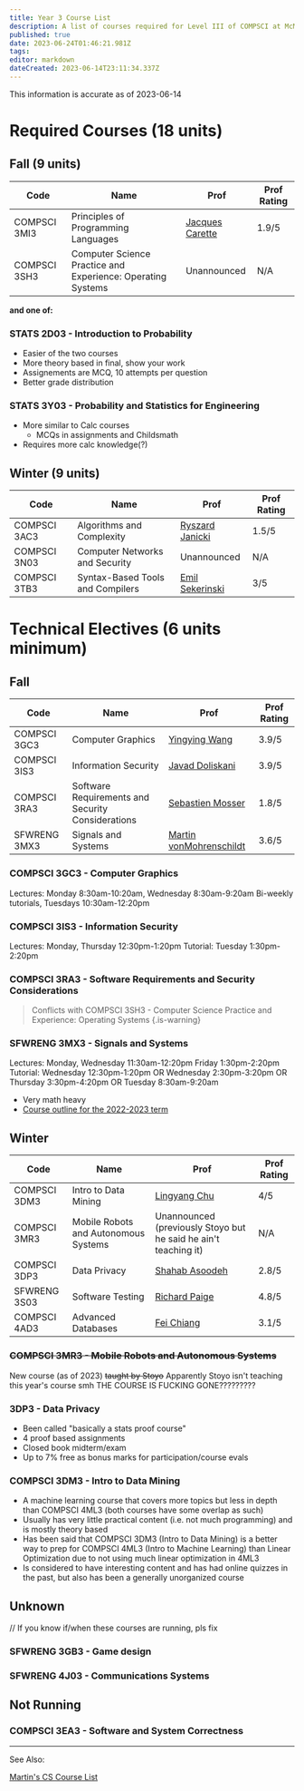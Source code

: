 ```yaml
---
title: Year 3 Course List
description: A list of courses required for Level III of COMPSCI at McMaster University.
published: true
date: 2023-06-24T01:46:21.981Z
tags: 
editor: markdown
dateCreated: 2023-06-14T23:11:34.337Z
---
```


This information is accurate as of 2023-06-14

# Required Courses (18 units)
## Fall (9 units)

| Code | Name | Prof | Prof Rating |
|------|-----|-----|----|
| COMPSCI 3MI3 | Principles of Programming Languages| [Jacques Carette](/professors/jacques-carette) | 1.9/5 |
| COMPSCI 3SH3 | Computer Science Practice and Experience: Operating Systems | Unannounced | N/A |


**and one of:**
### STATS 2D03 - Introduction to Probability
- Easier of the two courses
- More theory based in final, show your work
- Assignements are MCQ, 10 attempts per question
- Better grade distribution

### STATS 3Y03 - Probability and Statistics for Engineering
- More similar to Calc courses
	- MCQs in assignments and Childsmath
- Requires more calc knowledge(?)

## Winter (9 units)


| Code | Name | Prof | Prof Rating |
|------|-----|-----|----|
| COMPSCI 3AC3 | Algorithms and Complexity | [Ryszard Janicki](/professors/ryszard-janicki) | 1.5/5 |
| COMPSCI 3N03 | Computer Networks and Security | Unannounced | N/A |
| COMPSCI 3TB3 | Syntax-Based Tools and Compilers | [Emil Sekerinski](/professors/emil-sekerinski) | 3/5

# Technical Electives (6 units minimum)
## Fall
| Code | Name | Prof | Prof Rating |
|------|-----|-----|----|
| COMPSCI 3GC3 | Computer Graphics | [Yingying Wang](/professors/yingying-wang) | 3.9/5 |
| COMPSCI 3IS3 | Information Security | [Javad Doliskani](/professors/javad-doliskani) | 3.9/5 |
| COMPSCI 3RA3 | Software Requirements and Security Considerations | [Sebastien Mosser](/professors/sebastien-mosser) | 1.8/5 |
| SFWRENG 3MX3 | Signals and Systems | [Martin vonMohrenschildt](/professors/martin-vonmohrenschildt) | 3.6/5 |

### COMPSCI 3GC3 - Computer Graphics
Lectures: Monday 8:30am-10:20am, Wednesday 8:30am-9:20am
Bi-weekly tutorials, Tuesdays 10:30am-12:20pm

### COMPSCI 3IS3 - Information Security
Lectures: Monday, Thursday 12:30pm-1:20pm
Tutorial: Tuesday 1:30pm-2:20pm

### COMPSCI 3RA3 - Software Requirements and Security Considerations
> Conflicts with COMPSCI 3SH3 - Computer Science Practice and Experience: Operating Systems
{.is-warning}

### SFWRENG 3MX3 - Signals and Systems
Lectures: Monday, Wednesday 11:30am-12:20pm
Friday 1:30pm-2:20pm
Tutorial: Wednesday 12:30pm-1:20pm OR Wednesday 2:30pm-3:20pm OR Thursday 3:30pm-4:20pm OR Tuesday 8:30am-9:20am     
- Very math heavy
- [Course outline for the 2022-2023 term](https://www.cas.mcmaster.ca/~mohrens/3mx3/outline.html)

## Winter
| Code | Name | Prof | Prof Rating |
|------|-----|-----|----|
| COMPSCI 3DM3 | Intro to Data Mining| [Lingyang Chu](/professors/lingyang-chu) | 4/5 |
| COMPSCI 3MR3 | Mobile Robots and Autonomous Systems | Unannounced (previously Stoyo but he said he ain't teaching it) | N/A |
| COMPSCI 3DP3 | Data Privacy | [Shahab Asoodeh](/professors/shahab-asoodeh) | 2.8/5 |
| SFWRENG 3S03 | Software Testing | [Richard Paige](/professors/richard-paige) | 4.8/5 |
| COMPSCI 4AD3 | Advanced Databases | [Fei Chiang](/professors/fei-chiang) | 3.1/5 |

### ~~COMPSCI 3MR3 - Mobile Robots and Autonomous Systems~~
New course (as of 2023) ~~taught by Stoyo~~
Apparently Stoyo isn't teaching this year's course smh
THE COURSE IS FUCKING GONE?????????


### 3DP3 - Data Privacy
- Been called "basically a stats proof course"
- 4 proof based assignments
- Closed book midterm/exam
- Up to 7% free as bonus marks for participation/course evals

### COMPSCI 3DM3 - Intro to Data Mining
- A machine learning course that covers more topics but less in depth than COMPSCI 4ML3 (both courses have some overlap as such)
- Usually has very little practical content (i.e. not much programming) and is mostly theory based
- Has been said that COMPSCI 3DM3 (Intro to Data Mining) is a better way to prep for COMPSCI 4ML3 (Intro to Machine Learning) than Linear Optimization due to not using much linear optimization in 4ML3
- Is considered to have interesting content and has had online quizzes in the past, but also has been a generally unorganized course


## Unknown
// If you know if/when these courses are running, pls fix

### SFWRENG 3GB3 - Game design

### SFWRENG 4J03 - Communications Systems

## Not Running

### COMPSCI 3EA3 - Software and System Correctness

---


See Also:

[Martin's CS Course List](https://docs.google.com/spreadsheets/d/1VupEzqyxXsUQ3iYPi5JaEXI7KYYdY0jHCWrsGPcSgd4/edit?usp=sharing)